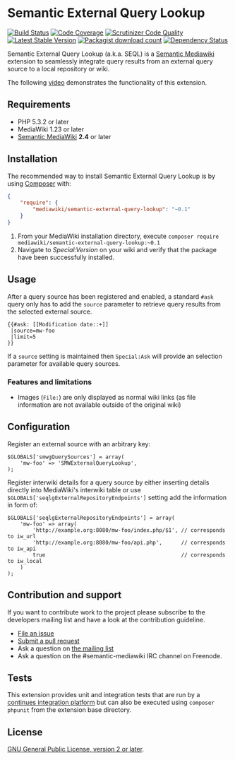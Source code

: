 # Semantic External Query Lookup

[![Build Status](https://secure.travis-ci.org/SemanticMediaWiki/SemanticExternalQueryLookup.svg?branch=master)](http://travis-ci.org/SemanticMediaWiki/SemanticExternalQueryLookup)
[![Code Coverage](https://scrutinizer-ci.com/g/SemanticMediaWiki/SemanticExternalQueryLookup/badges/coverage.png?b=master)](https://scrutinizer-ci.com/g/SemanticMediaWiki/SemanticExternalQueryLookup/?branch=master)
[![Scrutinizer Code Quality](https://scrutinizer-ci.com/g/SemanticMediaWiki/SemanticExternalQueryLookup/badges/quality-score.png?b=master)](https://scrutinizer-ci.com/g/SemanticMediaWiki/SemanticExternalQueryLookup/?branch=master)
[![Latest Stable Version](https://poser.pugx.org/mediawiki/semantic-external-query-lookup/version.png)](https://packagist.org/packages/mediawiki/semantic-external-query-lookup)
[![Packagist download count](https://poser.pugx.org/mediawiki/semantic-external-query-lookup/d/total.png)](https://packagist.org/packages/mediawiki/semantic-external-query-lookup)
[![Dependency Status](https://www.versioneye.com/php/mediawiki:semantic-external-query-lookup/badge.png)](https://www.versioneye.com/php/mediawiki:semantic-external-query-lookup)

Semantic External Query Lookup (a.k.a. SEQL) is a [Semantic Mediawiki][smw] extension to seamlessly integrate
query results from an external query source to a local repository or wiki.

The following [video](https://youtu.be/sOCh9M2sSvU) demonstrates the functionality of this extension.

## Requirements

- PHP 5.3.2 or later
- MediaWiki 1.23 or later
- [Semantic MediaWiki][smw] __2.4__ or later

## Installation

The recommended way to install Semantic External Query Lookup is by using [Composer][composer] with:

```json
{
	"require": {
		"mediawiki/semantic-external-query-lookup": "~0.1"
	}
}
```
1. From your MediaWiki installation directory, execute
   `composer require mediawiki/semantic-external-query-lookup:~0.1`
2. Navigate to _Special:Version_ on your wiki and verify that the package
   have been successfully installed.

## Usage

After a query source has been registered and enabled, a standard `#ask` query only has to add
the `source` parameter to retrieve query results from the selected external source.

```
{{#ask: [[Modification date::+]]
 |source=mw-foo
 |limit=5
}}
```

If a `source` setting is maintained then `Special:Ask` will provide an selection parameter for
available query sources.

### Features and limitations

- Images (`File:`) are only displayed as normal wiki links (as file information are not available outside of the original wiki)

## Configuration

Register an external source with an arbitrary key:

```
$GLOBALS['smwgQuerySources'] = array(
    'mw-foo' => 'SMWExternalQueryLookup',
);
```

Register interwiki details for a query source by either inserting
details directly into MediaWiki's interwiki table or use
`$GLOBALS['seqlgExternalRepositoryEndpoints']` setting add the information in form of:

```
$GLOBALS['seqlgExternalRepositoryEndpoints'] = array(
    'mw-foo' => array(
        'http://example.org:8080/mw-foo/index.php/$1', // corresponds to iw_url
        'http://example.org:8080/mw-foo/api.php',      // corresponds to iw_api
        true                                           // corresponds to iw_local 
    )
);
````

## Contribution and support

If you want to contribute work to the project please subscribe to the developers mailing list and
have a look at the contribution guideline.

* [File an issue](https://github.com/SemanticMediaWiki/SemanticExternalQueryLookup/issues)
* [Submit a pull request](https://github.com/SemanticMediaWiki/SemanticExternalQueryLookup/pulls)
* Ask a question on [the mailing list](https://semantic-mediawiki.org/wiki/Mailing_list)
* Ask a question on the #semantic-mediawiki IRC channel on Freenode.

## Tests

This extension provides unit and integration tests that are run by a [continues integration platform][travis]
but can also be executed using `composer phpunit` from the extension base directory.

## License

[GNU General Public License, version 2 or later][gpl-licence].

[smw]: https://github.com/SemanticMediaWiki/SemanticMediaWiki
[contributors]: https://github.com/SemanticMediaWiki/SemanticExternalQueryLookup/graphs/contributors
[travis]: https://travis-ci.org/SemanticMediaWiki/SemanticExternalQueryLookup
[gpl-licence]: https://www.gnu.org/copyleft/gpl.html
[composer]: https://getcomposer.org/
[opg]: http://ogp.me/
[tw]: https://dev.twitter.com/cards/types/summary
